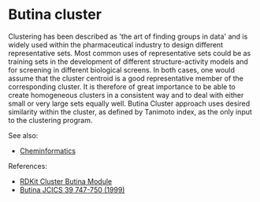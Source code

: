 <!-- TITLE: Butina cluster -->
<!-- SUBTITLE: -->

# Butina cluster

Clustering has been described as 'the art of finding groups in data' and is widely used within the pharmaceutical
industry to design different representative sets. Most common uses of representative sets could be as training sets in
the development of different structure-activity models and for screening in different biological screens. In both cases,
one would assume that the cluster centroid is a good representative member of the corresponding cluster. It is therefore
of great importance to be able to create homogeneous clusters in a consistent way and to deal with either small or very
large sets equally well. Butina Cluster approach uses desired similarity within the cluster, as defined by Tanimoto
index, as the only input to the clustering program.

See also:

* [Cheminformatics](../cheminformatics.md)

References:

* [RDKit Cluster Butina Module](https://rdkit.org/docs/source/rdkit.ML.Cluster.Butina.html)
* [Butina JCICS 39 747-750 (1999)](http://www.l4patterns.com/uploads/dbclus-paper.pdf)
